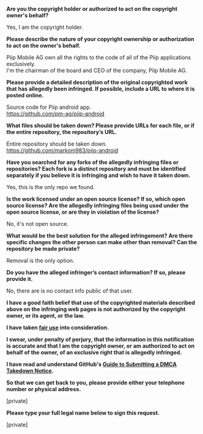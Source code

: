 **Are you the copyright holder or authorized to act on the copyright owner's behalf?**  
  
Yes, I am the copyright holder.  
  
**Please describe the nature of your copyright ownership or authorization to act on the owner's behalf.**  
  
Piip Mobile AG own all the rights to the code of all of the Piip applications exclusively.  
I'm the chairman of the board and CEO of the company, Piip Mobile AG.  
  
**Please provide a detailed description of the original copyrighted work that has allegedly been infringed. If possible, include a URL to where it is posted online.**  
  
Source code for Piip android app.  
https://github.com/pm-ag/piip-android  
  
**What files should be taken down? Please provide URLs for each file, or if the entire repository, the repository’s URL.**  
  
Entire repository should be taken down.  
https://github.com/markom983/piip-android  
  
**Have you searched for any forks of the allegedly infringing files or repositories? Each fork is a distinct repository and must be identified separately if you believe it is infringing and wish to have it taken down.**  
  
Yes, this is the only repo we found.  
  
**Is the work licensed under an open source license? If so, which open source license? Are the allegedly infringing files being used under the open source license, or are they in violation of the license?**  
  
No, it's not open source.  
  
**What would be the best solution for the alleged infringement? Are there specific changes the other person can make other than removal? Can the repository be made private?**  
  
Removal is the only option.  
  
**Do you have the alleged infringer’s contact information? If so, please provide it.**  
  
No, there are is no contact info public of that user.  
  
**I have a good faith belief that use of the copyrighted materials described above on the infringing web pages is not authorized by the copyright owner, or its agent, or the law.**  
  
**I have taken <a href="https://www.lumendatabase.org/topics/22">fair use</a> into consideration.**  
  
**I swear, under penalty of perjury, that the information in this notification is accurate and that I am the copyright owner, or am authorized to act on behalf of the owner, of an exclusive right that is allegedly infringed.**  
  
**I have read and understand GitHub's <a href="https://help.github.com/articles/guide-to-submitting-a-dmca-takedown-notice/">Guide to Submitting a DMCA Takedown Notice</a>.**  
  
**So that we can get back to you, please provide either your telephone number or physical address.**  
  
[private]  

**Please type your full legal name below to sign this request.**  
  
[private]  
